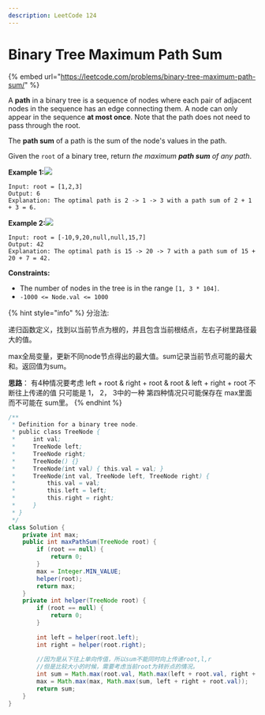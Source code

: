 ```yaml
---
description: LeetCode 124
---
```


# Binary Tree Maximum Path Sum

{% embed url="https://leetcode.com/problems/binary-tree-maximum-path-sum/" %}

A **path** in a binary tree is a sequence of nodes where each pair of adjacent nodes in the sequence has an edge connecting them. A node can only appear in the sequence **at most once**. Note that the path does not need to pass through the root.

The **path sum** of a path is the sum of the node's values in the path.

Given the `root` of a binary tree, return _the maximum **path sum** of any path_.

**Example 1:**![](https://assets.leetcode.com/uploads/2020/10/13/exx1.jpg)

```
Input: root = [1,2,3]
Output: 6
Explanation: The optimal path is 2 -> 1 -> 3 with a path sum of 2 + 1 + 3 = 6.
```

**Example 2:**![](https://assets.leetcode.com/uploads/2020/10/13/exx2.jpg)

```
Input: root = [-10,9,20,null,null,15,7]
Output: 42
Explanation: The optimal path is 15 -> 20 -> 7 with a path sum of 15 + 20 + 7 = 42.
```

**Constraints:**

* The number of nodes in the tree is in the range `[1, 3 * 104]`.
* `-1000 <= Node.val <= 1000`

{% hint style="info" %}
分治法:

递归函数定义，找到以当前节点为根的，并且包含当前根结点，左右子树里路径最大的值。

max全局变量，更新不同node节点得出的最大值。sum记录当前节点可能的最大和。返回值为sum。

**思路**： 有4种情况要考虑 left + root & right + root & root & left + right + root 不断往上传递的值 只可能是 1， 2， 3中的一种 第四种情况只可能保存在 max里面 而不可能在 sum里。
{% endhint %}

```java
/**
 * Definition for a binary tree node.
 * public class TreeNode {
 *     int val;
 *     TreeNode left;
 *     TreeNode right;
 *     TreeNode() {}
 *     TreeNode(int val) { this.val = val; }
 *     TreeNode(int val, TreeNode left, TreeNode right) {
 *         this.val = val;
 *         this.left = left;
 *         this.right = right;
 *     }
 * }
 */
class Solution {
    private int max;
    public int maxPathSum(TreeNode root) {
        if (root == null) {
            return 0;
        }
        max = Integer.MIN_VALUE;
        helper(root);
        return max;
    }
    private int helper(TreeNode root) {
        if (root == null) {
            return 0;
        }
        
        int left = helper(root.left);
        int right = helper(root.right);
        
        //因为是从下往上单向传值，所以sum不能同时向上传递root,l,r
        //但是比较大小的时候，需要考虑当前root为转折点的情况。
        int sum = Math.max(root.val, Math.max(left + root.val, right + root.val));
        max = Math.max(max, Math.max(sum, left + right + root.val));
        return sum;
    }
}
```
